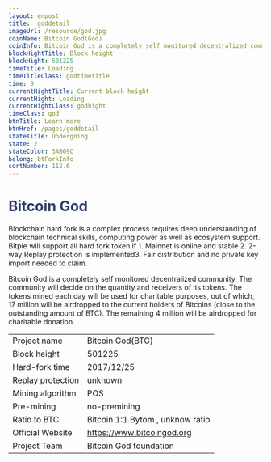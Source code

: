 ```yaml
---
layout: enpost
title:  goddetail
imageUrl: /resource/god.jpg
coinName: Bitcoin God(God)
coinInfo: Bitcoin God is a completely self monitored decentralized community.
blockHightTitle: Block height
blockHight: 501225
timeTitle: Loading
timeTitleClass: godtimetitle
time: 0
currentHightTitle: Current block height
currentHight: Loading
currentHightClass: godhight
timeClass: god
btnTitle: Learn more
btnHref: /pages/goddetail
stateTitle: Undergoing
state: 2
stateColor: 3AB69C
belong: btForkInfo
sortNumber: 112.6
---
```

<h1 style="color: #2F416A">Bitcoin God</h1>
<p class="summarytxt">Blockchain hard fork is a complex process requires deep understanding of blockchain technical skills, computing power as well as ecosystem support. Bitpie will support all hard fork token if 1. Mainnet is online and stable 2. 2-way Replay protection is implemented3. Fair distribution and no private key import needed to claim.
</p>
<p>Bitcoin God is a completely self monitored decentralized community. The community will decide on the quantity and receivers of its tokens. The tokens mined each day will be used for charitable purposes, out of which, 17 million will be airdropped to the current holders of Bitcoins (close to the outstanding amount of BTC). The remaining 4 million will be airdropped for charitable donation.
</p>
<table class="center">
  <tbody>
    <tr>
        <td class="tablehalf">Project name</td>
        <td class="tablehalf">Bitcoin God(BTG)</td>
    </tr>
    <tr>
        <td>Block height</td>
        <td>501225</td>
    </tr>
    <tr>
        <td>Hard-fork time</td>
        <td>2017/12/25</td>
    </tr>
    <tr>
        <td>Replay protection</td>
        <td>unknown</td>
    </tr>
    <tr>
        <td>Mining algorithm</td>
        <td>POS</td>
    </tr>
    <tr>
        <td>Pre-mining</td>
        <td>no-premining</td>
    </tr>
    <tr>
        <td>Ratio to BTC</td>
        <td>Bitcoin 1:1  Bytom , unknow ratio</td>
    </tr>
    <tr>
        <td>Official Website</td>
        <td><a href="https://www.bitcoingod.org/" target="_blank">https://www.bitcoingod.org</a></td>
    </tr>
    <tr>
        <td>Project Team</td>
        <td>Bitcoin God foundation</td>
    </tr>
  </tbody>
</table>